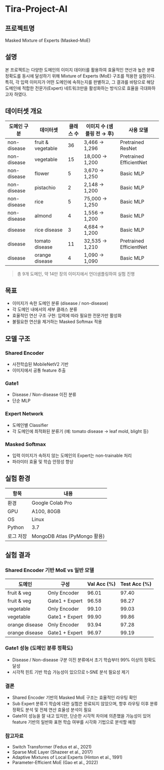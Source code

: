 # Tira-Project-AI

## 프로젝트명
Masked Mixture of Experts (Masked-MoE)

## 설명
본 프로젝트는 다양한 도메인의 이미지 데이터를 활용하여 효율적인 연산과 높은 분류 정확도를 동시에 달성하기 위해 Mixture of Experts (MoE) 구조를 적용한 실험이다.
특히, 각 입력 이미지가 어떤 도메인에 속하는지를 판별하고, 그 결과를 바탕으로 해당 도메인에 적합한 전문가(Expert) 네트워크만을 활성화하는 방식으로 효율을 극대화하고자 하였다.

## 데이터셋 개요
| 도메인 구분 | 데이터셋         | 클래스 수 | 이미지 수 (샘플링 전 → 후) | 사용 모델            |
|-------------|------------------|------------|-----------------------------|-----------------------|
| non-disease | fruit & vegetable | 36         | 3,466 → 1,296               | Pretrained ResNet     |
| non-disease | vegetable         | 15         | 18,000 → 1,200              | Pretrained EfficientNet |
| non-disease | flower            | 5          | 3,670 → 1,250               | Basic MLP             |
| non-disease | pistachio         | 2          | 2,148 → 1,200               | Basic MLP             |
| non-disease | rice              | 5          | 75,000 → 1,250              | Basic MLP             |
| non-disease | almond            | 4          | 1,556 → 1,200               | Basic MLP             |
| disease     | rice disease      | 3          | 4,684 → 1,200               | Basic MLP             |
| disease     | tomato disease    | 11         | 32,535 → 1,210              | Pretrained EfficientNet |
| disease     | orange disease    | 4          | 1,090 → 1,090               | Basic MLP             |

> 총 9개 도메인, 약 14만 장의 이미지에서 언더샘플링하여 실험 진행


## 목표
- 이미지가 속한 도메인 분류 (disease / non-disease)
- 각 도메인 내에서의 세부 클래스 분류
- 효율적인 연산 구조 구현: 입력에 따라 필요한 전문가만 활성화
- 불필요한 연산을 제거하는 Masked Softmax 적용

## 모델 구조
### Shared Encoder
- 사전학습된 MobileNetV2 기반
- 이미지에서 공통 feature 추출

### Gate1
- Disease / Non-disease 이진 분류
- 단순 MLP

### Expert Network
- 도메인별 Classifier
- 각 도메인에 최적화된 분류기 (예: tomato disease → leaf mold, blight 등)

### Masked Softmax
- 입력 이미지가 속하지 않는 도메인의 Expert는 non-trainable 처리
- 파라미터 효율 및 학습 안정성 향상

## 실험 환경
| 항목       | 내용                          |
|------------|-------------------------------|
| 환경       | Google Colab Pro              |
| GPU        | A100, 80GB                    |
| OS         | Linux                         |
| Python     | 3.7                           |
| 로그 저장  | MongoDB Atlas (PyMongo 활용)  |

## 실험 결과
### Shared Encoder 기반 MoE vs 일반 모델
| 도메인         | 구성              | Val Acc (%) | Test Acc (%) |
|----------------|-------------------|--------------|---------------|
| fruit & veg    | Only Encoder      | 96.01        | 97.40         |
| fruit & veg    | Gate1 + Expert    | 96.58        | 98.27         |
| vegetable      | Only Encoder      | 99.10        | 99.03         |
| vegetable      | Gate1 + Expert    | 99.90        | 99.86         |
| orange disease | Only Encoder      | 93.94        | 97.28         |
| orange disease | Gate1 + Expert    | 96.97        | 99.19         |

### Gate1 성능 (도메인 분류 정확도)
- Disease / Non-disease 구분 이진 분류에서 초기 학습부터 99% 이상의 정확도 달성
- 시각적 힌트 기반 학습 가능성이 있으므로 t-SNE 분석 필요성 제기

### 결론
- Shared Encoder 기반의 Masked MoE 구조는 효율적인 라우팅 확인
- Sub Expert 분류기 학습에 대한 실험은 완료되지 않았으며, 향후 라우팅 이후 분류 정확도 분석 및 전체 연산 효율성 분석이 필요
- Gate1이 성능을 잘 내고 있지만, 단순한 시각적 차이에 의존했을 가능성이 있어 feature 기반의 일반화 표현 학습 여부를 시각화 기법으로 분석할 예정

### 참고자료
- Switch Transformer (Fedus et al., 2021)
- Sparse MoE Layer (Shazeer et al., 2017)
- Adaptive Mixtures of Local Experts (Hinton et al., 1991)
- Parameter-Efficient MoE (Gao et al., 2022)
